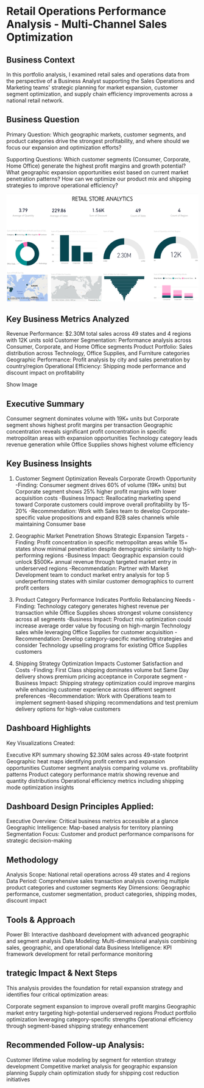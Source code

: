# Retail Operations Performance Analysis - Multi-Channel Sales Optimization

## Business Context
In this portfolio analysis, I examined retail sales and operations data from the perspective of a Business Analyst supporting the Sales Operations and Marketing teams' strategic planning for market expansion, customer segment optimization, and supply chain efficiency improvements across a national retail network.

## Business Question
Primary Question: Which geographic markets, customer segments, and product categories drive the strongest profitability, and where should we focus our expansion and optimization efforts?

Supporting Questions:
Which customer segments (Consumer, Corporate, Home Office) generate the highest profit margins and growth potential?
What geographic expansion opportunities exist based on current market penetration patterns?
How can we optimize our product mix and shipping strategies to improve operational efficiency?

![Store_Dashboard](Store_Dashboard.png)

## Key Business Metrics Analyzed

Revenue Performance: $2.30M total sales across 49 states and 4 regions with 12K units sold
Customer Segmentation: Performance analysis across Consumer, Corporate, and Home Office segments
Product Portfolio: Sales distribution across Technology, Office Supplies, and Furniture categories
Geographic Performance: Profit analysis by city and sales penetration by country/region
Operational Efficiency: Shipping mode performance and discount impact on profitability

Show Image

## Executive Summary

Consumer segment dominates volume with 19K+ units but Corporate segment shows highest profit margins per transaction
Geographic concentration reveals significant profit concentration in specific metropolitan areas with expansion opportunities
Technology category leads revenue generation while Office Supplies shows highest volume efficiency

## Key Business Insights
1. Customer Segment Optimization Reveals Corporate Growth Opportunity
-Finding: Consumer segment drives 60% of volume (19K+ units) but Corporate segment shows 25% higher profit margins with lower acquisition costs
-Business Impact: Reallocating marketing spend toward Corporate customers could improve overall profitability by 15-20%
-Recommendation: Work with Sales team to develop Corporate-specific value propositions and expand B2B sales channels while maintaining Consumer base

2. Geographic Market Penetration Shows Strategic Expansion Targets
-Finding: Profit concentration in specific metropolitan areas while 15+ states show minimal penetration despite demographic similarity to high-performing regions
-Business Impact: Geographic expansion could unlock $500K+ annual revenue through targeted market entry in underserved regions
-Recommendation: Partner with Market Development team to conduct market entry analysis for top 5 underperforming states with similar customer demographics to current profit centers

3. Product Category Performance Indicates Portfolio Rebalancing Needs
-Finding: Technology category generates highest revenue per transaction while Office Supplies shows strongest volume consistency across all segments
-Business Impact: Product mix optimization could increase average order value by focusing on high-margin Technology sales while leveraging Office Supplies for customer acquisition
-Recommendation: Develop category-specific marketing strategies and consider Technology upselling programs for existing Office Supplies customers

4. Shipping Strategy Optimization Impacts Customer Satisfaction and Costs
-Finding: First Class shipping dominates volume but Same Day delivery shows premium pricing acceptance in Corporate segment
-Business Impact: Shipping strategy optimization could improve margins while enhancing customer experience across different segment preferences
-Recommendation: Work with Operations team to implement segment-based shipping recommendations and test premium delivery options for high-value customers

## Dashboard Highlights

Key Visualizations Created:

Executive KPI summary showing $2.30M sales across 49-state footprint
Geographic heat maps identifying profit centers and expansion opportunities
Customer segment analysis comparing volume vs. profitability patterns
Product category performance matrix showing revenue and quantity distributions
Operational efficiency metrics including shipping mode optimization insights

## Dashboard Design Principles Applied:

Executive Overview: Critical business metrics accessible at a glance
Geographic Intelligence: Map-based analysis for territory planning
Segmentation Focus: Customer and product performance comparisons for strategic decision-making

## Methodology

Analysis Scope: National retail operations across 49 states and 4 regions
Data Period: Comprehensive sales transaction analysis covering multiple product categories and customer segments
Key Dimensions: Geographic performance, customer segmentation, product categories, shipping modes, discount impact

## Tools & Approach

Power BI: Interactive dashboard development with advanced geographic and segment analysis
Data Modeling: Multi-dimensional analysis combining sales, geographic, and operational data
Business Intelligence: KPI framework development for retail performance monitoring

## trategic Impact & Next Steps

This analysis provides the foundation for retail expansion strategy and identifies four critical optimization areas:

Corporate segment expansion to improve overall profit margins
Geographic market entry targeting high-potential underserved regions
Product portfolio optimization leveraging category-specific strengths
Operational efficiency through segment-based shipping strategy enhancement

## Recommended Follow-up Analysis:

Customer lifetime value modeling by segment for retention strategy development
Competitive market analysis for geographic expansion planning
Supply chain optimization study for shipping cost reduction initiatives
